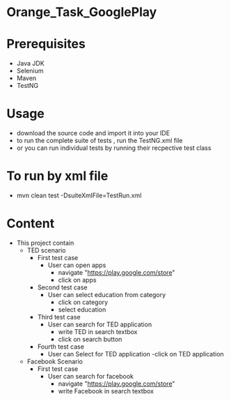 # Orange_Task_GooglePlay
# Prerequisites
- Java JDK 
- Selenium 
- Maven
- TestNG
# Usage 
 - download the source code and import it into your IDE
 - to run the complete suite of tests , run the TestNG.xml file 
 - or you can run individual tests by running their recpective test class
 # To run by xml file 
 - mvn clean test -DsuiteXmlFile=TestRun.xml‏
 # Content 
 - This project contain
    - TED scenario
       - First test case
          - User can open apps
             - navigate "https://play.google.com/store"
             - click on apps
       - Second test case 
          - User can select education from category
             - click on category 
             - select education
       - Third test case 
          - User can search for TED application
             - write TED in search textbox
             - click on search button
       - Fourth test case 
          - User can Select for TED application
             -click on TED application
    - Facebook Scenario 
       - First test case 
          - User can search for facebook 
             - navigate "https://play.google.com/store"
             - write Facebook in search textbox
             

